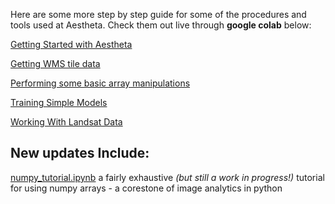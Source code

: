 Here are some more step by step guide for some of the procedures and tools used at Aestheta. Check them out live through **google colab** below: 

[Getting Started with Aestheta](https://colab.research.google.com/github/NSCC-COGS/Aestheta/blob/main/Tutorials/core_example.ipynb)

[Getting WMS tile data](https://colab.research.google.com/github/NSCC-COGS/Aestheta/blob/main/Tutorials/core_example_2.ipynb)

[Performing some basic array manipulations](https://colab.research.google.com/github/NSCC-COGS/Aestheta/blob/main/Tutorials/basic_array_manipulations.ipynb)

[Training Simple Models](https://colab.research.google.com/github/NSCC-COGS/Aestheta/blob/main/Tutorials/Training_Simple_Models.ipynb)

[Working With Landsat Data](https://colab.research.google.com/github/NSCC-COGS/Aestheta/blob/main/Tutorials/work_with_landsat.ipynb)

## New updates Include:

[numpy_tutorial.ipynb](https://colab.research.google.com/github/NSCC-COGS/Aestheta/blob/main/Tutorials/numpy_tutorial.ipynb) a fairly exhaustive *(but still a work in progress!)* tutorial for using numpy arrays - a corestone of image analytics in python
